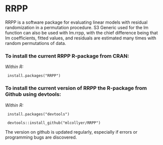 # RRPP
RRPP is a software package for evaluating linear models with residual randomization in a permutation procedure.  S3 Generic used for the lm function can also be used with lm.rrpp, with the chief difference being that lm coefficients, fitted values, and residuals are estimated many times with random permutations of data.

### To install the current RRPP R-package from CRAN:

<i> Within R:</i>

<code> install.packages("RRPP") </code>

### To install the current version of RRPP the R-package from Github using devtools:

<i> Within R:</i>

<code> install.packages("devtools")</code>

<code> devtools::install_github("mlcollyer/RRPP")</code>

The version on github is updated regularly, especially if errors or programming bugs are discovered.
